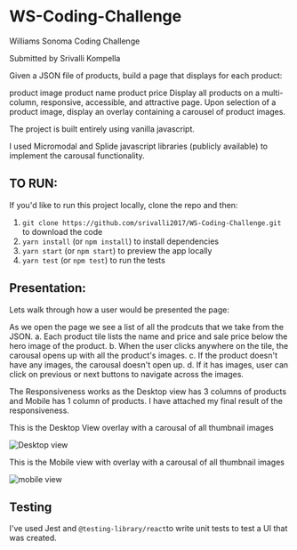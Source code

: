 
# WS-Coding-Challenge
Williams Sonoma Coding Challenge

Submitted by Srivalli Kompella

Given a JSON file of products, build a page that displays for each product:

product image
product name
product price
Display all products on a multi-column, responsive, accessible, and attractive page. Upon selection of a product image, display an overlay containing a carousel of product images.


The project is built entirely using vanilla javascript.

I used Micromodal and Splide javascript libraries (publicly available) to implement the carousal functionality.


## TO RUN:

If you'd like to run this project locally, clone the repo and then:

1. `git clone https://github.com/srivalli2017/WS-Coding-Challenge.git` to download the code
2. `yarn install` (or `npm install`) to install dependencies
3. `yarn start` (or `npm start`) to preview the app locally
4. `yarn test` (or `npm test`) to run the tests


## Presentation:
Lets walk through how a user would be presented the page:

As we open the page we see a list of all the prodcuts that we take from the JSON.
a. Each product tile lists the name and price and sale price below the hero image of the product.
b. When the user clicks anywhere on the tile, the carousal opens up with all the product's images. 
c. If the product doesn't have any images, the carousal doesn't open up.
d. If it has images, user can click on previous or next buttons to navigate across the images.




The Responsiveness works as the Desktop view has 3 columns of products and Mobile has 1 column of products. I have attached my final result of the responsiveness.

This is the Desktop View overlay with a carousal of all thumbnail images

![Desktop view](https://user-images.githubusercontent.com/87400434/125565615-d2f744da-2621-46d6-a52e-16e5ef969516.JPG)

This is the Mobile view with overlay with a carousal of all thumbnail images

![mobile view](https://user-images.githubusercontent.com/87400434/125567573-5f6e7e88-046e-42db-adba-f2f40292fc66.JPG)



## Testing


I've used Jest and `@testing-library/react`to write unit tests to test a UI that was created.



